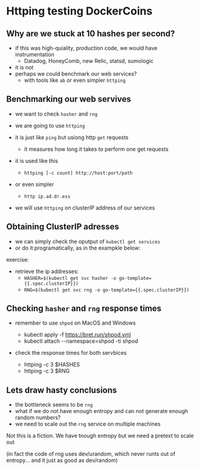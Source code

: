 # Httping testing DockerCoins


## Why are we stuck at 10 hashes per second?
- if this was high-quiality, production code, we would have instrumentation
  - Datadog, HoneyComb, new Relic, statsd, sumologic
- it is not
- perhaps we could benchmark our web services?
  - with tools like `ab` or even simpler `httping`

## Benchmarking our web servives
- we want to check `hasher` and `rng` 
- we are going to use `httping`
- it is just like `ping` but usiong http `get` requests
  - it measures how long it takes to perform one get requests

- it is used like this
  - `httping [-c count] http://host:port/path`

- or even simpler 
  - `http ip.ad.dr.ess`

- we will use `httping` on clusterIP address of our services

## Obtaining ClusterIP adresses

- we can simply check the oputput of `kubectl get services`
- or do it programatically, as in the exampkle below:

exercise:
- retrieve the ip addresses:
  - `HASHER=$(kubectl get svc hasher -o go-template={{.spec.clusterIP}})`
  - `RNG=$(kubectl get svc rng -o go-template={{.spec.clusterIP}})`

## Checking `hasher` and `rng` response times

- remember to use `shpod` on MacOS and Windows
  - kubectl apply -f https://bret.run/shpod.yml
  - kubectl attach --namespace=shpod -ti shpod

- check the response times for both servbices
  - httping -c 3 $HASHES
  - httping -c 3 $RNG




## Lets draw hasty conclusions
- the bottleneck seems to be `rng`
- what if we do not have enough entropy and can not generate enough random numbers?
- we need to scale out the `rng` service on multiple machines

Not this is a fiction. We have tnough entropy but we need a pretext to scale out

(in fact the code of rng uses dev/urandom, which never runts out of entropy... and it just as good as dev/random)